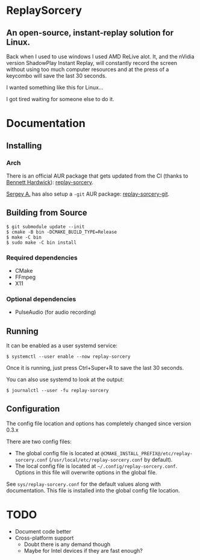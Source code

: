 # ReplaySorcery
## An open-source, instant-replay solution for Linux.
Back when I used to use windows I used AMD ReLive alot. It, and the nVidia version ShadowPlay Instant Replay, will constantly record the screen without using too much computer resources and at the press of a keycombo will save the last 30 seconds.

I wanted something like this for Linux...

I got tired waiting for someone else to do it.

# Documentation
## Installing
### Arch
There is an official AUR package that gets updated from the CI (thanks to [Bennett Hardwick](https://github.com/bennetthardwick)): [replay-sorcery](https://aur.archlinux.org/packages/replay-sorcery).

[Sergey A.](https://github.com/murlakatamenka) has also setup a `-git` AUR package: [replay-sorcery-git](https://aur.archlinux.org/packages/replay-sorcery-git).

## Building from Source
```
$ git submodule update --init
$ cmake -B bin -DCMAKE_BUILD_TYPE=Release
$ make -C bin
$ sudo make -C bin install
```

### Required dependencies
- CMake
- FFmpeg
- X11

### Optional dependencies
- PulseAudio (for audio recording)

## Running
It can be enabled as a user systemd service:
```
$ systemctl --user enable --now replay-sorcery
```

Once it is running, just press Ctrl+Super+R to save the last 30 seconds.

You can also use systemd to look at the output:
```
$ journalctl --user -fu replay-sorcery
```

## Configuration
The config file location and options has completely changed since version 0.3.x

There are two config files:
- The global config file is located at `@CMAKE_INSTALL_PREFIX@/etc/replay-sorcery.conf` (`/usr/local/etc/replay-sorcery.conf` by default).
- The local config file is located at `~/.config/replay-sorcery.conf`. Options in this file will overwrite options in the global file.

See `sys/replay-sorcery.conf` for the default values along with documentation. This file is installed into the global config file location.

# TODO
- Document code better
- Cross-platform support
  - Doubt there is any demand though
  - Maybe for Intel devices if they are fast enough?
